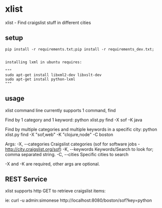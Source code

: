 # xlist

xlist - Find craigslist stuff in different cities

## setup

	pip install -r requirements.txt;pip install -r requirements_dev.txt;


	installing lxml in ubuntu requires:

	"""
	sudo apt-get install libxml2-dev libxslt-dev
	sudo apt-get install python-lxml
	"""

## usage

xlist command line currently supports 1 command, find


Find by 1 category and 1 keyword:
	python xlist.py find -X sof -K java

Find by multiple categories and multiple keywords in a specific city:
	python xlist.py find -X "sof,web" -K "clojure,node" -C boston


Args:
	-X, --categories	Craigslist categories (sof for software jobs - http://city.craigslist.org/sof)
	-K, --keywords      Keywords/Search to look for; comma separated string.
	-C, --cities		Specific cities to search


-X and -K are required, other args are optional.

## REST Service

xlist supports http GET to retrieve craigslist items:

ie:
    curl -u admin:simonese http://localhost:8080/boston/sof?key=python
